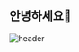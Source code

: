 ## 안녕하세요👋

![header](https://capsule-render.vercel.app/api?type=waving&color=timeGradient&text=Welcome%20to%20soomin's%20GitHub%20👋&animation=twinkling&fontSize=35&fontAlignY=40&fontAlign=70&height=250)

<!--
**cuzurmyhabit/cuzurmyhabit** is a ✨ _special_ ✨ repository because its `README.md` (this file) appears on your GitHub profile.

Here are some ideas to get you started:

- 🔭 I’m currently working on ...
- 🌱 I’m currently learning ...
- 👯 I’m looking to collaborate on ...
- 🤔 I’m looking for help with ...
- 💬 Ask me about ...
- 📫 How to reach me: ...
- 😄 Pronouns: ...
- ⚡ Fun fact: ...
-->
